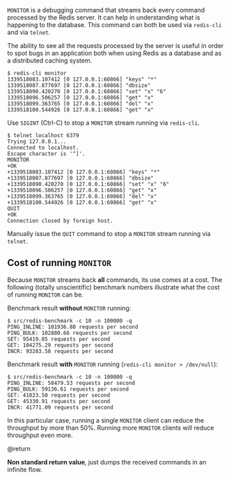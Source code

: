 `MONITOR` is a debugging command that streams back every command processed
by the Redis server. It can help in understanding what is happening to the
database. This command can both be used via `redis-cli` and via `telnet`.

The ability to see all the requests processed by the server is useful in order
to spot bugs in an application both when using Redis as a database and as a
distributed caching system.

    $ redis-cli monitor
    1339518083.107412 [0 127.0.0.1:60866] "keys" "*"
    1339518087.877697 [0 127.0.0.1:60866] "dbsize"
    1339518090.420270 [0 127.0.0.1:60866] "set" "x" "6"
    1339518096.506257 [0 127.0.0.1:60866] "get" "x"
    1339518099.363765 [0 127.0.0.1:60866] "del" "x"
    1339518100.544926 [0 127.0.0.1:60866] "get" "x"

Use `SIGINT` (Ctrl-C) to stop a `MONITOR` stream running via `redis-cli`.

    $ telnet localhost 6379
    Trying 127.0.0.1...
    Connected to localhost.
    Escape character is '^]'.
    MONITOR
    +OK
    +1339518083.107412 [0 127.0.0.1:60866] "keys" "*"
    +1339518087.877697 [0 127.0.0.1:60866] "dbsize"
    +1339518090.420270 [0 127.0.0.1:60866] "set" "x" "6"
    +1339518096.506257 [0 127.0.0.1:60866] "get" "x"
    +1339518099.363765 [0 127.0.0.1:60866] "del" "x"
    +1339518100.544926 [0 127.0.0.1:60866] "get" "x"
    QUIT
    +OK
    Connection closed by foreign host.

Manually issue the `QUIT` command to stop a `MONITOR` stream running via
`telnet`.

## Cost of running `MONITOR`

Because `MONITOR` streams back **all** commands, its use comes at a cost. The
following (totally unscientific) benchmark numbers illustrate what the cost of
running `MONITOR` can be.

Benchmark result **without** `MONITOR` running:

    $ src/redis-benchmark -c 10 -n 100000 -q
    PING_INLINE: 101936.80 requests per second
    PING_BULK: 102880.66 requests per second
    SET: 95419.85 requests per second
    GET: 104275.29 requests per second
    INCR: 93283.58 requests per second

Benchmark result **with** `MONITOR` running (`redis-cli monitor > /dev/null`):

    $ src/redis-benchmark -c 10 -n 100000 -q
    PING_INLINE: 58479.53 requests per second
    PING_BULK: 59136.61 requests per second
    SET: 41823.50 requests per second
    GET: 45330.91 requests per second
    INCR: 41771.09 requests per second

In this particular case, running a single `MONITOR` client can reduce the
throughput by more than 50%. Running more `MONITOR` clients will reduce
throughput even more.

@return

**Non standard return value**, just dumps the received commands in an infinite
flow.
